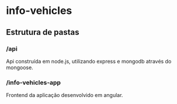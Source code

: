 # info-vehicles

## Estrutura de pastas
### /api
Api construída em node.js, utilizando express e mongodb através do mongoose.
### /info-vehicles-app
Frontend da aplicação desenvolvido em angular.